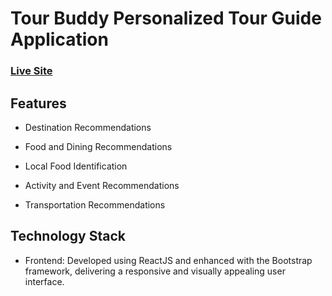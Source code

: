 # Tour Buddy Personalized Tour Guide Application

### [Live Site](https://ayusha-helawedakama.netlify.app/index.html)


## Features
- Destination Recommendations

- Food and Dining Recommendations

- Local Food Identification

- Activity and Event Recommendations

- Transportation Recommendations

## Technology Stack

- Frontend: Developed using ReactJS and enhanced with the Bootstrap framework, delivering a responsive and visually appealing user interface.

